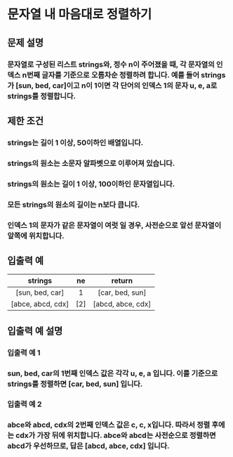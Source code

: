 # 문자열 내 마음대로 정렬하기
## 문제 설명
### 문자열로 구성된 리스트 strings와, 정수 n이 주어졌을 때, 각 문자열의 인덱스 n번째 글자를 기준으로 오름차순 정렬하려 합니다. 예를 들어 strings가 [sun, bed, car]이고 n이 1이면 각 단어의 인덱스 1의 문자 u, e, a로 strings를 정렬합니다.

## 제한 조건
### strings는 길이 1 이상, 50이하인 배열입니다.
### strings의 원소는 소문자 알파벳으로 이루어져 있습니다.
### strings의 원소는 길이 1 이상, 100이하인 문자열입니다.
### 모든 strings의 원소의 길이는 n보다 큽니다.
### 인덱스 1의 문자가 같은 문자열이 여럿 일 경우, 사전순으로 앞선 문자열이 앞쪽에 위치합니다.
## 입출력 예
|strings|ne|return|
|:----:|:----:|:----:|
|[sun, bed, car]|1|[car, bed, sun]|
|[abce, abcd, cdx]|[2]|[abcd, abce, cdx]|

## 입출력 예 설명
### 입출력 예 1
### sun, bed, car의 1번째 인덱스 값은 각각 u, e, a 입니다. 이를 기준으로 strings를 정렬하면 [car, bed, sun] 입니다.

### 입출력 예 2
### abce와 abcd, cdx의 2번째 인덱스 값은 c, c, x입니다. 따라서 정렬 후에는 cdx가 가장 뒤에 위치합니다. abce와 abcd는 사전순으로 정렬하면 abcd가 우선하므로, 답은 [abcd, abce, cdx] 입니다.